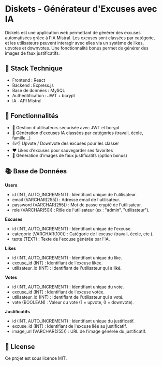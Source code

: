 # Diskets - Générateur d'Excuses avec IA

Diskets est une application web permettant de générer des excuses automatisées grâce à l'IA Mistral.
Les excuses sont classées par catégorie, et les utilisateurs peuvent interagir avec elles via un système de likes, upvotes et downvotes. Une fonctionnalité bonus permet de générer des images de faux justificatifs.

## 🚀 Stack Technique

- Frontend : React 
- Backend : Express.js
- Base de données : MySQL
- Authentification : JWT + bcrypt
- IA : API Mistral

## 🎯 Fonctionnalités

- 🔐 Gestion d'utilisateurs sécurisée avec JWT et bcrypt
- 🤖 Génération d'excuses IA classées par catégories (travail, école, famille...)
- 👍👎 Upvote / Downvote des excuses pour les classer
- ❤️ Likes d'excuses pour sauvegarder ses favorites
- 📜 Génération d'images de faux justificatifs (option bonus)

## 📚 Base de Données

**Users**
- id (INT, AUTO_INCREMENT) : Identifiant unique de l'utilisateur.
- email (VARCHAR(255)) : Adresse email de l'utilisateur.
- password (VARCHAR(255)) : Mot de passe crypté de l'utilisateur.
- role (VARCHAR(50)) : Rôle de l'utilisateur (ex : "admin", "utilisateur").

**Excuses**
- id (INT, AUTO_INCREMENT) : Identifiant unique de l'excuse.
- categorie (VARCHAR(100)) : Catégorie de l'excuse (travail, école, etc.).
- texte (TEXT) : Texte de l'excuse générée par l'IA.

**Likes**
- id (INT, AUTO_INCREMENT) : Identifiant unique du like.
- excuse_id (INT) : Identifiant de l'excuse likée.
- utilisateur_id (INT) : Identifiant de l'utilisateur qui a liké.

**Votes**
- id (INT, AUTO_INCREMENT) : Identifiant unique du vote.
- excuse_id (INT) : Identifiant de l'excuse votée.
- utilisateur_id (INT) : Identifiant de l'utilisateur qui a voté.
- vote (BOOLEAN) : Valeur du vote (1 = upvote, 0 = downvote).

**Justificatifs**
- id (INT, AUTO_INCREMENT) : Identifiant unique du justificatif.
- excuse_id (INT) : Identifiant de l'excuse liée au justificatif.
- image_url (VARCHAR(255)) : URL de l'image générée du justificatif.

## 📜 License
Ce projet est sous licence MIT.
